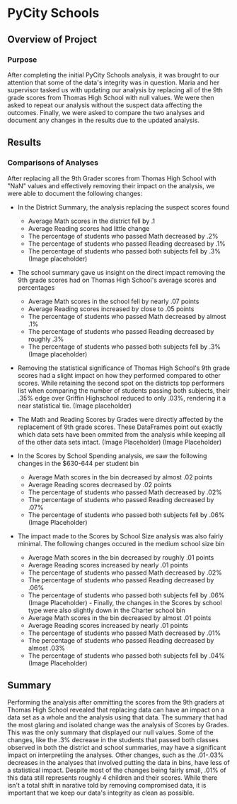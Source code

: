 # PyCity Schools

## Overview of Project
### Purpose
After completing the initial PyCity Schools analysis, it was brought to our attention that some of the data's integrity was in question. Maria and her supervisor tasked us with updating our analysis by replacing all of the 9th grade scores from Thomas High School with null values. We were then asked to repeat our analysis without the suspect data affecting the outcomes. Finally, we were asked to compare the two analyses and document any changes in the results due to the updated analysis.

## Results
### Comparisons of Analyses

After replacing all the 9th Grader scores from Thomas High School with "NaN" values and effectively removing their impact on the analysis, we were able to document the following changes:
   
   - In the District Summary, the analysis replacing the suspect scores found
        - Average Math scores in the district fell by .1 
        - Average Reading scores had little change
        - The percentage of students who passed Math decreased by .2%
        - The percentage of students who passed Reading decreased by .1%
        - The percentage of students who passed both subjects fell by .3%
        (Image placeholder)
   
   - The school summary gave us insight on the direct impact removing the 9th grade scores had on Thomas High School's average scores and percentages
        - Average Math scores in the school fell by nearly .07 points
        - Average Reading scores increased by close to .05 points
        - The percentage of students who passed Math decreased by almost .1%
        - The percentage of students who passed Reading decreased by roughly .3%
        - The percentage of students who passed both subjects fell by .3%
        (Image placeholder)
  
  - Removing the statistical significance of Thomas High School's 9th grade scores had a slight impact on how they performed compared to other scores. While retaining the second spot on the districts top performers list when comparing the number of students passing both subjects, their .35% edge over Griffin Highschool reduced to only .03%, rendering it a near statistical tie.
        (Image placeholder)
   - The Math and Reading Scores by Grades were directly affected by the replacement of 9th grade scores. These DataFrames point out exactly which data sets have been ommited from the analysis while keeping all of the other data sets intact.
        (Image Placeholder)
        (Image Placeholder)
   - In the Scores by School Spending analysis, we saw the following changes in the $630-644 per student bin
        - Average Math scores in the bin decreased by almost .02 points 
        - Average Reading scores decreased by .02 points
        - The percentage of students who passed Math decreased by .02%
        - The percentage of students who passed Reading decreased by .07%
        - The percentage of students who passed both subjects fell by .06%
        (Image Placeholder)
   - The impact made to the Scores by School Size analysis was also fairly minimal. The following changes occured in the medium school size bin
        - Average Math scores in the bin decreased by roughly .01 points 
        - Average Reading scores increased by nearly .01 points
        - The percentage of students who passed Math decreased by .02%
        - The percentage of students who passed Reading decreased by .06%
        - The percentage of students who passed both subjects fell by .06%
        (Image Placeholder)
    - Finally, the changes in the Scores by school type were also slightly down in the Charter school bin
        - Average Math scores in the bin decreased by almost .01 points 
        - Average Reading scores increased by nearly .01 points
        - The percentage of students who passed Math decreased by .01%
        - The percentage of students who passed Reading decreased by almost .03%
        - The percentage of students who passed both subjects fell by .04%
        (Image Placeholder)

## Summary
Performing the analysis after ommitting the scores from the 9th graders at Thomas High School revealed that replacing data can have an impact on a data set as a whole and the analysis using that data. The summary that had the most glaring and isolated change was the analysis of Scores by Grades. This was the only summary that displayed our null values. Some of the changes, like the .3% decrease in the students that passed both classes observed in both the district and school summaries, may have a significant impact on interpretiing the analyses. Other changes, such as the .01-.03% decreases in the analyses that involved putting the data in bins, have less of a statistical impact. Despite most of the changes being fairly small, .01% of this data still represents roughly 4 children and their scores. While there isn't a total shift in narative told by removing compromised data, it is important that we keep our data's integrity as clean as possible.  
    

